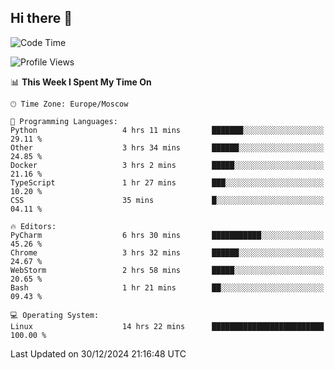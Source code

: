 ## Hi there 👋
<!--START_SECTION:waka-->
![Code Time](http://img.shields.io/badge/Code%20Time-4%2C615%20hrs%2018%20mins-blue)

![Profile Views](http://img.shields.io/badge/Profile%20Views-5-blue)

📊 **This Week I Spent My Time On** 

```text
🕑︎ Time Zone: Europe/Moscow

💬 Programming Languages: 
Python                   4 hrs 11 mins       ███████░░░░░░░░░░░░░░░░░░   29.11 % 
Other                    3 hrs 34 mins       ██████░░░░░░░░░░░░░░░░░░░   24.85 % 
Docker                   3 hrs 2 mins        █████░░░░░░░░░░░░░░░░░░░░   21.16 % 
TypeScript               1 hr 27 mins        ███░░░░░░░░░░░░░░░░░░░░░░   10.20 % 
CSS                      35 mins             █░░░░░░░░░░░░░░░░░░░░░░░░   04.11 % 

🔥 Editors: 
PyCharm                  6 hrs 30 mins       ███████████░░░░░░░░░░░░░░   45.26 % 
Chrome                   3 hrs 32 mins       ██████░░░░░░░░░░░░░░░░░░░   24.67 % 
WebStorm                 2 hrs 58 mins       █████░░░░░░░░░░░░░░░░░░░░   20.65 % 
Bash                     1 hr 21 mins        ██░░░░░░░░░░░░░░░░░░░░░░░   09.43 % 

💻 Operating System: 
Linux                    14 hrs 22 mins      █████████████████████████   100.00 % 
```


 Last Updated on 30/12/2024 21:16:48 UTC
<!--END_SECTION:waka-->
<!--
**w3ll1ngt/w3ll1ngt** is a ✨ _special_ ✨ repository because its `README.md` (this file) appears on your GitHub profile.

Here are some ideas to get you started:

- 🔭 I’m currently working on ...
- 🌱 I’m currently learning ...
- 👯 I’m looking to collaborate on ...
- 🤔 I’m looking for help with ...
- 💬 Ask me about ...
- 📫 How to reach me: ...
- 😄 Pronouns: ...
- ⚡ Fun fact: ...
-->
